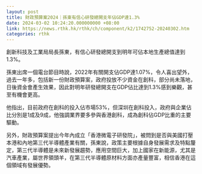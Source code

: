 ```yaml
---
layout: post
title: 財政預算案2024｜孫東有信心研發總開支年佔GDP達1.3%
date: 2024-03-02 10:24:20.000000000 +08:00
link: https://news.rthk.hk/rthk/ch/component/k2/1742752-20240302.htm
categories: rthk
---
```


創新科技及工業局局長孫東，有信心研發總開支到明年可佔本地生產總值達到1.3%。

孫東出席一個電台節目時說，2022年有關開支佔GDP達1.07%，令人喜出望外，過去一年多，包括新一份財政預算案，政府投放不少資金在創科，部分尚未落地，日後資金會產生效果，因此對明年研發總開支在GDP佔比達到1.3%感到樂觀，甚至有機會更高。

他指出，目前政府在創科的投入佔市場53%，但深圳在創科投入，政府與企業佔比分別是1成及9成，他強調業界要多參與香港創科，成為創科佔GDP比重的主要驅動。

另外，財政預算案提出今年內成立「香港微電子研發院」，被問到是否與美國打壓本港和內地第三代半導體產業有關，孫東說，政策主要根據自身發展需求及特點釐定，第三代半導體是未來新發展趨勢，應用空間巨大，加上國家在新能源，尤其是汽車產業，屬世界領頭羊，在第三代半導體原材料方面亦產量豐富，相信香港在這個領域有發展優勢。
